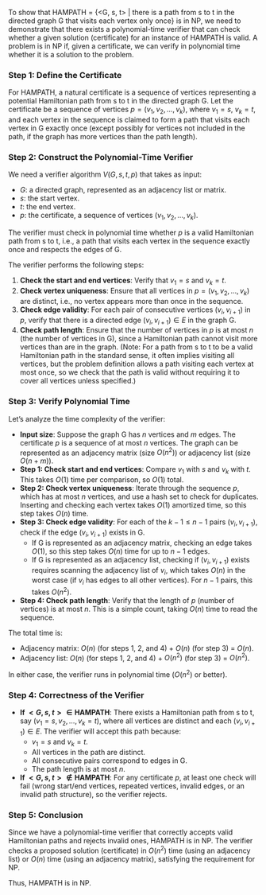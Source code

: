 To show that HAMPATH = {<G, s, t> | there is a path from s to t in the directed graph G that visits each vertex only once} is in NP, we need to demonstrate that there exists a polynomial-time verifier that can check whether a given solution (certificate) for an instance of HAMPATH is valid. A problem is in NP if, given a certificate, we can verify in polynomial time whether it is a solution to the problem.

### Step 1: Define the Certificate

For HAMPATH, a natural certificate is a sequence of vertices representing a potential Hamiltonian path from s to t in the directed graph G. Let the certificate be a sequence of vertices $p = (v_1, v_2, \ldots, v_k)$, where $v_1 = s$, $v_k = t$, and each vertex in the sequence is claimed to form a path that visits each vertex in G exactly once (except possibly for vertices not included in the path, if the graph has more vertices than the path length).

### Step 2: Construct the Polynomial-Time Verifier

We need a verifier algorithm $V(G, s, t, p)$ that takes as input:

- $G$: a directed graph, represented as an adjacency list or matrix.
- $s$: the start vertex.
- $t$: the end vertex.
- $p$: the certificate, a sequence of vertices $(v_1, v_2, \ldots, v_k)$.

The verifier must check in polynomial time whether $p$ is a valid Hamiltonian path from s to t, i.e., a path that visits each vertex in the sequence exactly once and respects the edges of G.

The verifier performs the following steps:

1. **Check the start and end vertices**: Verify that $v_1 = s$ and $v_k = t$.
2. **Check vertex uniqueness**: Ensure that all vertices in $p = (v_1, v_2, \ldots, v_k)$ are distinct, i.e., no vertex appears more than once in the sequence.
3. **Check edge validity**: For each pair of consecutive vertices $(v_i, v_{i+1})$ in $p$, verify that there is a directed edge $(v_i, v_{i+1}) \in E$ in the graph G.
4. **Check path length**: Ensure that the number of vertices in $p$ is at most $n$ (the number of vertices in G), since a Hamiltonian path cannot visit more vertices than are in the graph. (Note: For a path from s to t to be a valid Hamiltonian path in the standard sense, it often implies visiting all vertices, but the problem definition allows a path visiting each vertex at most once, so we check that the path is valid without requiring it to cover all vertices unless specified.)

### Step 3: Verify Polynomial Time

Let’s analyze the time complexity of the verifier:

- **Input size**: Suppose the graph G has $n$ vertices and $m$ edges. The certificate $p$ is a sequence of at most $n$ vertices. The graph can be represented as an adjacency matrix (size $O(n^2)$) or adjacency list (size $O(n + m)$).
- **Step 1: Check start and end vertices**: Compare $v_1$ with $s$ and $v_k$ with $t$. This takes $O(1)$ time per comparison, so $O(1)$ total.
- **Step 2: Check vertex uniqueness**: Iterate through the sequence $p$, which has at most $n$ vertices, and use a hash set to check for duplicates. Inserting and checking each vertex takes $O(1)$ amortized time, so this step takes $O(n)$ time.
- **Step 3: Check edge validity**: For each of the $k-1 \leq n-1$ pairs $(v_i, v_{i+1})$, check if the edge $(v_i, v_{i+1})$ exists in G.
  - If G is represented as an adjacency matrix, checking an edge takes $O(1)$, so this step takes $O(n)$ time for up to $n-1$ edges.
  - If G is represented as an adjacency list, checking if $(v_i, v_{i+1})$ exists requires scanning the adjacency list of $v_i$, which takes $O(n)$ in the worst case (if $v_i$ has edges to all other vertices). For $n-1$ pairs, this takes $O(n^2)$.
- **Step 4: Check path length**: Verify that the length of $p$ (number of vertices) is at most $n$. This is a simple count, taking $O(n)$ time to read the sequence.

The total time is:

- Adjacency matrix: $O(n)$ (for steps 1, 2, and 4) + $O(n)$ (for step 3) = $O(n)$.
- Adjacency list: $O(n)$ (for steps 1, 2, and 4) + $O(n^2)$ (for step 3) = $O(n^2)$.

In either case, the verifier runs in polynomial time ($O(n^2)$ or better).

### Step 4: Correctness of the Verifier

- **If $<G, s, t> \in \text{HAMPATH}$**: There exists a Hamiltonian path from s to t, say $(v_1 = s, v_2, \ldots, v_k = t)$, where all vertices are distinct and each $(v_i, v_{i+1}) \in E$. The verifier will accept this path because:
  - $v_1 = s$ and $v_k = t$.
  - All vertices in the path are distinct.
  - All consecutive pairs correspond to edges in G.
  - The path length is at most $n$.
- **If $<G, s, t> \notin \text{HAMPATH}$**: For any certificate $p$, at least one check will fail (wrong start/end vertices, repeated vertices, invalid edges, or an invalid path structure), so the verifier rejects.

### Step 5: Conclusion

Since we have a polynomial-time verifier that correctly accepts valid Hamiltonian paths and rejects invalid ones, HAMPATH is in NP. The verifier checks a proposed solution (certificate) in $O(n^2)$ time (using an adjacency list) or $O(n)$ time (using an adjacency matrix), satisfying the requirement for NP.

Thus, HAMPATH is in NP.
